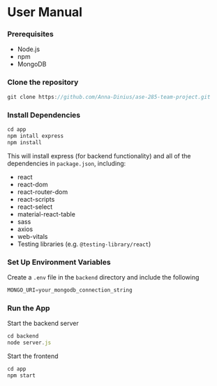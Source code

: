 # User Manual

### Prerequisites

- Node.js
- npm
- MongoDB

### Clone the repository

```jsx
git clone https://github.com/Anna-Dinius/ase-285-team-project.git
```

### Install Dependencies

```jsx
cd app
npm intall express
npm install
```

This will install express (for backend functionality) and all of the dependencies in `package.json`, including:

- react
- react-dom
- react-router-dom
- react-scripts
- react-select
- material-react-table
- sass
- axios
- web-vitals
- Testing libraries (e.g. `@testing-library/react`)

### Set Up Environment Variables

Create a `.env` file in the `backend` directory and include the following

```jsx
MONGO_URI=your_mongodb_connection_string
```

### Run the App

Start the backend server

```jsx
cd backend
node server.js
```

Start the frontend

```jsx
cd app
npm start
```